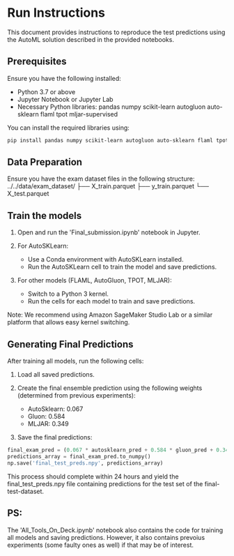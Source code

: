 # Run Instructions

This document provides instructions to reproduce the test predictions using the AutoML solution described in the provided notebooks.

## Prerequisites

Ensure you have the following installed:
- Python 3.7 or above
- Jupyter Notebook or Jupyter Lab
- Necessary Python libraries:
pandas
numpy
scikit-learn
autogluon
auto-sklearn
flaml
tpot
mljar-supervised

You can install the required libraries using:
```bash
pip install pandas numpy scikit-learn autogluon auto-sklearn flaml tpot mljar-supervised
```

## Data Preparation

Ensure you have the exam dataset files in the following structure:
../../data/exam_dataset/
├── X_train.parquet
├── y_train.parquet
└── X_test.parquet


## Train the models

1. Open and run the 'Final_submission.ipynb' notebook in Jupyter.

2. For AutoSKLearn:
   - Use a Conda environment with AutoSKLearn installed.
   - Run the AutoSKLearn cell to train the model and save predictions.

3. For other models (FLAML, AutoGluon, TPOT, MLJAR):
   - Switch to a Python 3 kernel.
   - Run the cells for each model to train and save predictions.

Note: We recommend using Amazon SageMaker Studio Lab or a similar platform that allows easy kernel switching.

## Generating Final Predictions

After training all models, run the following cells:

1. Load all saved predictions.

2. Create the final ensemble prediction using the following weights (determined from previous experiments):
   - AutoSklearn: 0.067
   - Gluon: 0.584
   - MLJAR: 0.349

3. Save the final predictions:

```python
final_exam_pred = (0.067 * autosklearn_pred + 0.584 * gluon_pred + 0.349 * mljar_pred)
predictions_array = final_exam_pred.to_numpy()
np.save('final_test_preds.npy', predictions_array)
```	

This process should complete within 24 hours and yield the final_test_preds.npy file containing predictions for the test set of the final-test-dataset.

## PS:

The 'All_Tools_On_Deck.ipynb' notebook also contains the code for training all models and saving predictions. However, it also contains prevoius experiments (some faulty ones as well) if that may be of interest.
